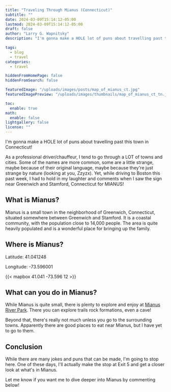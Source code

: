```yaml
---
title: "Traveling Through Mianus (Connecticut)"
subtitle: ""
date: 2024-03-09T15:14:12-05:00
lastmod: 2024-03-09T15:14:12-05:00
draft: false
author: "Larry G. Wapnitsky"
description: "I'm gonna make a HOLE lot of puns about travelling past this town in Connecticut!"

tags:
  - blog
  - travel
categories:
  - travel

hiddenFromHomePage: false
hiddenFromSearch: false

featuredImage: "/uploads/images/posts/map_of_mianus_ct.jpg"
featuredImagePreview: "/uploads/images/thumbnails/map_of_mianus_ct_tn.jpg"

toc:
  enable: true
math:
  enable: false
lightgallery: false
license: ""
---
```

I'm gonna make a HOLE lot of puns about travelling past this town in Connecticut!

<!--more-->


As a professional driver/chauffeur, I tend to go through a LOT of towns and cities. Some of the names are more common, some are a little strange, maybe because of their original language, maybe because they're just strange by nature (looking at you, Zzyzx). Yet, while driving to Boston this past week, I had to hold in my laughter and comments when I saw the sign near Greenwich and Stamford, Connecticut for MIANUS!

## What is Mianus?

Mianus is a small town in the neighborhood of Greenwich, Connecticut, situated somewhere between Greenwich and Stamford. It is a coastal community, with the population close to 14,000 people. The area is quite heavily populated and is a wonderful place for bringing up the family.

## Where is Mianus?

Latitude: 41.041248

Longitude: -73.596001

{{< mapbox 41.041 -73.596 12 >}}

## What can you do in Mianus?

While Mianus is quite small, there is plenty to explore and enjoy at [Mianus River Park](https://ctvisit.com/listings/mianus-river-state-park). There you can explore trails rock formations, even a cave!

Beyond that, there's really not much unless you go to the surrounding towns. Apparently there are good places to eat near Mianus, but I have yet to go to them.

## Conclusion

While there are many jokes and puns that can be made, I'm going to stop here. One of these days, I'll actually make the stop at Exit 5 and get a closer look at what's in Mianus.

Let me know if you want me to dive deeper into Mianus by commenting below!


